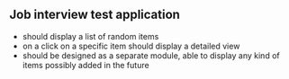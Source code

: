 ## Job interview test application

  - should display a list of random items
  - on a click on a specific item should display a detailed view
  - should be designed as a separate module, able to display any kind of items possibly added in the future
